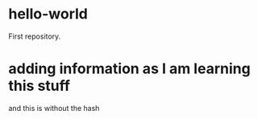 # hello-world
First repository.
# adding information as I am learning this stuff
and this is without the hash

